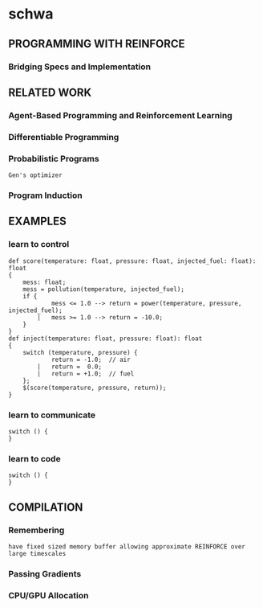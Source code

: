 # schwa

## PROGRAMMING WITH REINFORCE
### Bridging Specs and Implementation 

## RELATED WORK
### Agent-Based Programming and Reinforcement Learning
### Differentiable Programming
### Probabilistic Programs
    Gen's optimizer
### Program Induction

## EXAMPLES

### learn to control 

    def score(temperature: float, pressure: float, injected_fuel: float): float
    {
        mess: float;
        mess = pollution(temperature, injected_fuel);
        if {
                mess <= 1.0 --> return = power(temperature, pressure, injected_fuel);
            |   mess >= 1.0 --> return = -10.0;
        }
    } 
    def inject(temperature: float, pressure: float): float 
    {
        switch (temperature, pressure) {
                return = -1.0;  // air
            |   return =  0.0;  
            |   return = +1.0;  // fuel
        };
        $(score(temperature, pressure, return));
    }

### learn to communicate 

    switch () {
    }

### learn to code 

    switch () {
    }

## COMPILATION
### Remembering
    have fixed sized memory buffer allowing approximate REINFORCE over large timescales
### Passing Gradients
### CPU/GPU Allocation 
